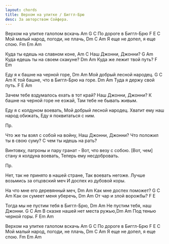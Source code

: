 ```yaml
---
layout: chords
title: Верхом на улитке / Биггл-Брю
desc: За авторством Сойфера.
---
```

Верхом на улитке галопом вскачь Am G C
По дороге в Биггл-Брю F E С
Мой малый народ, погоди, не плачь, Dm C Am
Я еще не допел, я еще спою. Fm Em Am

Куда ты едешь на славном коне, Am C
Наш Джонни, Джонни? G Am
Куда едешь ты на своем скакуне? Dm Am
Куда же лежит твой путь? F Em

Еду я к башне на черной горе, Dm Am
Мой добрый лесной народец. G C Am
К той башне, что в Биггл-Брю на горе. Dm Am
Туда я держу свой путь. F E Am


Зачем тебе вздумалось ехать в тот край?
Наш Джонни, Джонни?
К башне на черной горе не езжай,
Там тебе не бывать живым.

Еду я с колдуном воевать,
Мой добрый лесной народец.
Хватит ему наш народ обижать,
Еду я поквитаться с ним.

Пр.

Что же ты взял с собой на войну,
Наш Джонни, Джонни?
Что положил ты в свою суму?
С чем ты идешь на рать?

Винтовку, патроны и пару гранат -
Вот, что везу с собою.
[Вот, чем] стану я колдуна воевать,
Теперь ему несдобровать.

Пр.

Нет, так не принято в нашей стране,
Так воевать негоже.
Лучше возьмись за отцовский меч
И доспех из дубовой коры.

На что мне его деревянный меч, Dm Am
Как мне доспех поможет? G C Am
Как он сумеет меня уберечь, Dm Am
От чар и злой ворожбы? F E

Тогда мы не пустим тебя в Биггл-Брю, Dm Am
Не пустим тебя, наш Джонни. G C Am
В сказке нашей нет места ружью,Dm Am
Под тенью черной горы. F Em Am

Верхом на улитке галопом вскачь Am G C
По дороге в Биггл-Брю F E С
Мой малый народ, погоди, не плачь, Dm C Am
Я еще не допел, я еще спою. Fm Em Am
